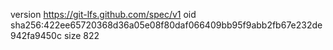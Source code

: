 version https://git-lfs.github.com/spec/v1
oid sha256:422ee65720368d36a05e08f80daf066409bb95f9abb2fb67e232de942fa9450c
size 822
